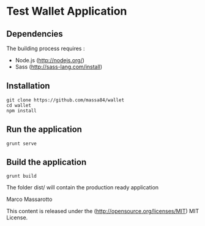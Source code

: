 Test Wallet Application
======

## Dependencies

The building process requires :

 - Node.js (http://nodejs.org/)
 - Sass    (http://sass-lang.com/install)

## Installation

	git clone https://github.com/massa84/wallet
	cd wallet
	npm install

## Run the application

	grunt serve


## Build the application

	grunt build

The folder dist/ will contain the production ready application


Marco Massarotto

This content is released under the (http://opensource.org/licenses/MIT) MIT License.